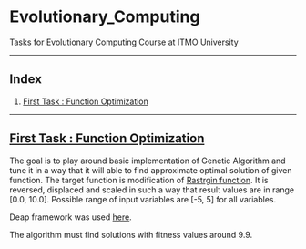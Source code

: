 # Evolutionary_Computing
Tasks for Evolutionary Computing Course at ITMO University

----

## Index
1. [First Task : Function Optimization](#first-task--function-optimization)

---

## [First Task : Function Optimization](https://github.com/Nemat-Allah-Aloush/Evolutionary_Computing/blob/main/ec_lab1_Aloush.ipynb)
The goal is to play around basic implementation of Genetic Algorithm and tune it in a way that it will able to find approximate optimal solution of given function.
The target function is modification of [Rastrgin function](https://www.sfu.ca/~ssurjano/rastr.html). It is reversed, displaced and scaled in such a way that result values are in range [0.0, 10.0].  Possible range of input variables are [-5, 5] for all variables.

Deap framework was used [here](https://deap.readthedocs.io/en/master/).

The algorithm must find solutions with fitness values around 9.9. 
